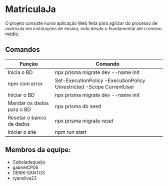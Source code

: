 # MatriculaJa
O projeto consiste numa aplicação Web feita para agilizar do processo de matrícula em instituições de ensino, indo desde o Fundamental até o ensino médio.
## Comandos

|  **Função**  | **Comando** |
| -------- | ------- |
| Inicia o BD  | npx prisma migrate dev --name init    |
|npm com error |Set-ExecutionPolicy -ExecutionPolicy Unrestricted -Scope CurrentUser|
|Iniciar o BD  |npx prisma migrate dev --name init|
|Mandar os dados para o BD|npx prisma db seed|
|Resetar o banco de dados|npx prisma migrate reset| 
|Iniciar o site|npm run start|

## Membros da equipe:
- Ceboladequeijo
- gabrielCP06
- DERIK-SANTOS
- ryansilva23
